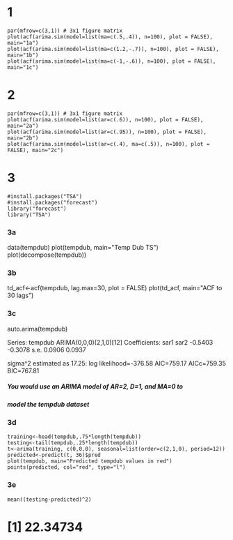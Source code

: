 # 1
```
par(mfrow=c(3,1)) # 3x1 figure matrix
plot(acf(arima.sim(model=list(ma=c(.5,.4)), n=100), plot = FALSE), main="1a")
plot(acf(arima.sim(model=list(ma=c(1.2,-.7)), n=100), plot = FALSE), main="1b")
plot(acf(arima.sim(model=list(ma=c(-1,-.6)), n=100), plot = FALSE), main="1c")
```


# 2
```
par(mfrow=c(3,1)) # 3x1 figure matrix
plot(acf(arima.sim(model=list(ar=c(.6)), n=100), plot = FALSE), main="2a")
plot(acf(arima.sim(model=list(ar=c(.95)), n=100), plot = FALSE), main="2b")
plot(acf(arima.sim(model=list(ar=c(.4), ma=c(.5)), n=100), plot = FALSE), main="2c")
```
# 3
```
#install.packages("TSA")
#install.packages("forecast")
library("forecast")
library("TSA")
```
### 3a
data(tempdub)
plot(tempdub, main="Temp Dub TS")     
plot(decompose(tempdub))

### 3b
td_acf<-acf(tempdub, lag.max=30, plot = FALSE)
plot(td_acf, main="ACF to 30 lags")

### 3c
auto.arima(tempdub)

Series: tempdub 
ARIMA(0,0,0)(2,1,0)[12] 
Coefficients:
        sar1     sar2
      -0.5403  -0.3078
s.e.   0.0906   0.0937

sigma^2 estimated as 17.25:  log likelihood=-376.58
AIC=759.17   AICc=759.35   BIC=767.81

##### You would use an ARIMA model of AR=2, D=1, and MA=0 to
##### model the tempdub dataset

### 3d
```
training<-head(tempdub,.75*length(tempdub))
testing<-tail(tempdub,.25*length(tempdub))
t<-arima(training, c(0,0,0), seasonal=list(order=c(2,1,0), period=12))
predicted<-predict(t, 36)$pred
plot(tempdub, main="Predicted tempdub values in red")
points(predicted, col="red", type="l")
```

### 3e
```
mean((testing-predicted)^2)
```
# [1] 22.34734
